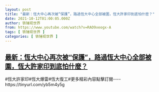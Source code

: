 ```yaml
---
layout: post
title: "最新：恆大中心再次被“保護”，路過恆大中心全部被圍，恆大許家印到底怕什麼？"
date: 2021-10-12T01:00:05.000Z
author: 铁锤观世界
from: https://www.youtube.com/watch?v=RAO9xeogx-A
tags: [ 铁锤观世界 ]
categories: [ 铁锤观世界 ]
---
```

<!--1634000405000-->
[最新：恆大中心再次被“保護”，路過恆大中心全部被圍，恆大許家印到底怕什麼？](https://www.youtube.com/watch?v=RAO9xeogx-A)
------

<div>
#恆大許家印#恆大爆雷#恆大復工#更多精彩內容點擊訂閱----https://tinyurl.com/yb5m4y5g
</div>

